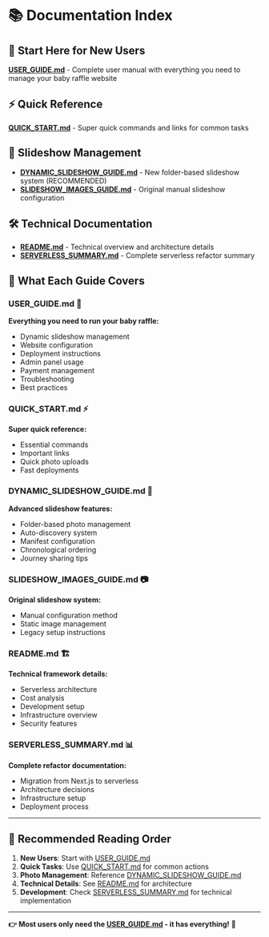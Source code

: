 # 📚 Documentation Index

## 🚀 **Start Here for New Users**
**[USER_GUIDE.md](USER_GUIDE.md)** - Complete user manual with everything you need to manage your baby raffle website

## ⚡ Quick Reference
**[QUICK_START.md](QUICK_START.md)** - Super quick commands and links for common tasks

## 📸 Slideshow Management
- **[DYNAMIC_SLIDESHOW_GUIDE.md](DYNAMIC_SLIDESHOW_GUIDE.md)** - New folder-based slideshow system (RECOMMENDED)
- **[SLIDESHOW_IMAGES_GUIDE.md](SLIDESHOW_IMAGES_GUIDE.md)** - Original manual slideshow configuration

## 🛠 Technical Documentation
- **[README.md](README.md)** - Technical overview and architecture details
- **[SERVERLESS_SUMMARY.md](SERVERLESS_SUMMARY.md)** - Complete serverless refactor summary

## 🎯 What Each Guide Covers

### USER_GUIDE.md 📖
**Everything you need to run your baby raffle:**
- Dynamic slideshow management
- Website configuration
- Deployment instructions
- Admin panel usage
- Payment management
- Troubleshooting
- Best practices

### QUICK_START.md ⚡
**Super quick reference:**
- Essential commands
- Important links
- Quick photo uploads
- Fast deployments

### DYNAMIC_SLIDESHOW_GUIDE.md 📸
**Advanced slideshow features:**
- Folder-based photo management
- Auto-discovery system
- Manifest configuration
- Chronological ordering
- Journey sharing tips

### SLIDESHOW_IMAGES_GUIDE.md 📷
**Original slideshow system:**
- Manual configuration method
- Static image management
- Legacy setup instructions

### README.md 🏗
**Technical framework details:**
- Serverless architecture
- Cost analysis
- Development setup
- Infrastructure overview
- Security features

### SERVERLESS_SUMMARY.md 📊
**Complete refactor documentation:**
- Migration from Next.js to serverless
- Architecture decisions
- Infrastructure setup
- Deployment process

---

## 🎯 Recommended Reading Order

1. **New Users**: Start with [USER_GUIDE.md](USER_GUIDE.md)
2. **Quick Tasks**: Use [QUICK_START.md](QUICK_START.md) for common actions
3. **Photo Management**: Reference [DYNAMIC_SLIDESHOW_GUIDE.md](DYNAMIC_SLIDESHOW_GUIDE.md)
4. **Technical Details**: See [README.md](README.md) for architecture
5. **Development**: Check [SERVERLESS_SUMMARY.md](SERVERLESS_SUMMARY.md) for technical implementation

---

**👉 Most users only need the [USER_GUIDE.md](USER_GUIDE.md) - it has everything!** 🎉
